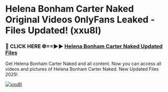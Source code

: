 # Helena Bonham Carter Naked Original Videos 0nlyFans Leaked - Files Updated! (xxu8l)

<h3>🔴 CLICK HERE 🌐==►► <a href="https://tinyurl.com/yckcrads" rel="nofollow">Helena Bonham Carter Naked Updated Files</a></h3>

Get Helena Bonham Carter Naked and all content. Now you can access all videos and pictures of Helena Bonham Carter Naked. New Updated Files 2025!

[![xxu8l](https://i.imgur.com/hpKpOFt.gif)](https://tinyurl.com/yckcrads)
